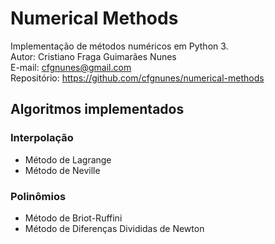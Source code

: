 # Numerical Methods
Implementação de métodos numéricos em Python 3.  
Autor: Cristiano Fraga Guimarães Nunes  
E-mail: <cfgnunes@gmail.com>  
Repositório: https://github.com/cfgnunes/numerical-methods

## Algoritmos implementados

### Interpolação
- Método de Lagrange
- Método de Neville

### Polinômios
- Método de Briot-Ruffini
- Método de Diferenças Divididas de Newton
